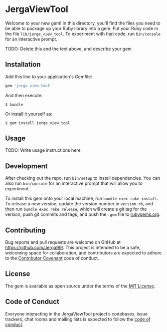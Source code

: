 # JergaViewTool

Welcome to your new gem! In this directory, you'll find the files you need to be able to package up your Ruby library into a gem. Put your Ruby code in the file `lib/jerga_view_tool`. To experiment with that code, run `bin/console` for an interactive prompt.

TODO: Delete this and the text above, and describe your gem

## Installation

Add this line to your application's Gemfile:

```ruby
gem 'jerga_view_tool'
```

And then execute:

    $ bundle

Or install it yourself as:

    $ gem install jerga_view_tool

## Usage

TODO: Write usage instructions here

## Development

After checking out the repo, run `bin/setup` to install dependencies. You can also run `bin/console` for an interactive prompt that will allow you to experiment.

To install this gem onto your local machine, run `bundle exec rake install`. To release a new version, update the version number in `version.rb`, and then run `bundle exec rake release`, which will create a git tag for the version, push git commits and tags, and push the `.gem` file to [rubygems.org](https://rubygems.org).

## Contributing

Bug reports and pull requests are welcome on GitHub at https://github.com/Jerga99/. This project is intended to be a safe, welcoming space for collaboration, and contributors are expected to adhere to the [Contributor Covenant](http://contributor-covenant.org) code of conduct.

## License

The gem is available as open source under the terms of the [MIT License](https://opensource.org/licenses/MIT).

## Code of Conduct

Everyone interacting in the JergaViewTool project’s codebases, issue trackers, chat rooms and mailing lists is expected to follow the [code of conduct](https://github.com/jerga99/jerga_view_tool/blob/master/CODE_OF_CONDUCT.md).
